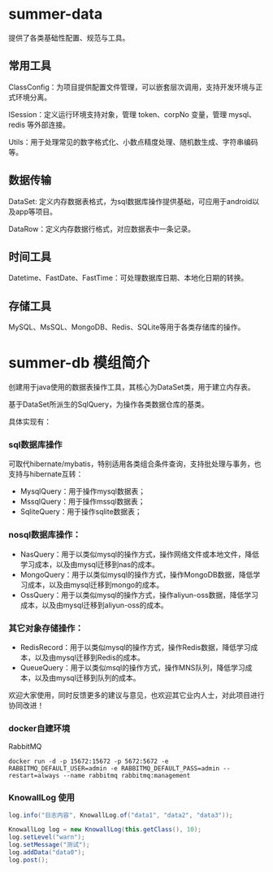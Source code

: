 # summer-data

提供了各类基础性配置、规范与工具。

## 常用工具
ClassConfig：为项目提供配置文件管理，可以嵌套层次调用，支持开发环境与正式环境分离。

ISession：定义运行环境支持对象，管理 token、corpNo 变量，管理 mysql、redis 等外部连接。

Utils：用于处理常见的数字格式化、小数点精度处理、随机数生成、字符串编码等。

## 数据传输

DataSet: 定义内存数据表格式，为sql数据库操作提供基础，可应用于android以及app等项目。

DataRow：定义内存数据行格式，对应数据表中一条记录。

## 时间工具

Datetime、FastDate、FastTime：可处理数据库日期、本地化日期的转换。

## 存储工具

MySQL、MsSQL、MongoDB、Redis、SQLite等用于各类存储库的操作。

# summer-db 模组简介
创建用于java使用的数据表操作工具，其核心为DataSet类，用于建立内存表。

基于DataSet所派生的SqlQuery，为操作各类数据仓库的基类。

具体实现有：

### sql数据库操作

可取代hibernate/mybatis，特别适用各类组合条件查询，支持批处理与事务，也支持与hibernate互转：

* MysqlQuery：用于操作mysql数据表；
* MssqlQuery：用于操作mssql数据表；
* SqliteQuery：用于操作sqlite数据表；

### nosql数据库操作：
* NasQuery：用于以类似mysql的操作方式，操作网络文件或本地文件，降低学习成本，以及由mysql迁移到nas的成本。
* MongoQuery：用于以类似mysql的操作方式，操作MongoDB数据，降低学习成本，以及由mysql迁移到mongo的成本。
* OssQuery：用于以类似mysql的操作方式，操作aliyun-oss数据，降低学习成本，以及由mysql迁移到aliyun-oss的成本。

### 其它对象存储操作：
* RedisRecord：用于以类似mysql的操作方式，操作Redis数据，降低学习成本，以及由mysql迁移到Redis的成本。
* QueueQuery：用于以类似msql的操作方式，操作MNS队列，降低学习成本，以及由mysql迁移到队列的成本。

欢迎大家使用，同时反馈更多的建议与意见，也欢迎其它业内人士，对此项目进行协同改进！

### docker自建环境

RabbitMQ

```shell
docker run -d -p 15672:15672 -p 5672:5672 -e RABBITMQ_DEFAULT_USER=admin -e RABBITMQ_DEFAULT_PASS=admin --restart=always --name rabbitmq rabbitmq:management
```

### KnowallLog 使用

```java
log.info("日志内容", KnowallLog.of("data1", "data2", "data3"));
```

```java
KnowallLog log = new KnowallLog(this.getClass(), 10);
log.setLevel("warn");
log.setMessage("测试");
log.addData("data0");
log.post();
```